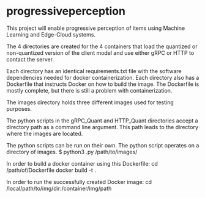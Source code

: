 # progressiveperception
This project will enable progressive perception of items using Machine Learning and Edge-Cloud systems.

The 4 directories are created for the 4 containers that load the quantized or non-quantized version of the client model and use either gRPC or HTTP to contact the server.

Each directory has an identical requirements.txt file with the software dependencies needed for docker containerization.
Each directory also has a Dockerfile that instructs Docker on how to build the image. The Dockerfile is mostly complete, but there is still a problem with containerization.

The images directory holds three different images used for testing purposes.

The python scripts in the gRPC_Quant and HTTP_Quant directories accept a directory path as a command line argument. This path leads to the directory where the images are located.

The python scripts can be run on their own. The python script operates on a directory of images. 
    $ python3 <name-of-script>.py /path/to/images/
    
In order to build a docker container using this Dockerfile:
    cd /path/of/Dockerfile
    docker build -t <name-of-image> .

In order to run the successfully created Docker image:
    cd /local/path/to/img/dir:/container/img/path <name of >

